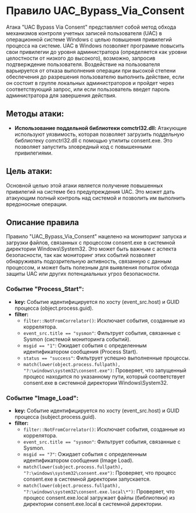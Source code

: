 # Правило UAC_Bypass_Via_Consent

Атака "UAC Bypass Via Consent" представляет собой метод обхода механизмов контроля учетных записей пользователя (UAC) в операционной системе Windows с целью повышения привилегий процесса на системе. UAC в Windows позволяет программе повысить свои привилегии до уровня администратора (определяется как уровни целостности от низкого до высокого), возможно, запросив подтверждение пользователя. Воздействие на пользователя варьируется от отказа выполнения операции при высокой степени обеспечения до разрешения пользователю выполнить действие, если он состоит в группе локальных администраторов и пройдет через соответствующий запрос, или если пользователь введет пароль администратора для завершения действия.

## Методы атаки:

- **Использование поддельной библиотеки comctrl32.dll:** Атакующие используют уязвимость, которая позволяет загрузить поддельную библиотеку comctrl32.dll с помощью утилиты consent.exe. Это позволяет запустить зловредный код с повышенными привилегиями.

## Цель атаки:

Основной целью этой атаки является получение повышенных привилегий на системе без предупреждения UAC. Это может дать атакующим полный контроль над системой и позволить им выполнить вредоносные операции.

## Описание правила

Правило "UAC_Bypass_Via_Consent" нацелено на мониторинг запуска и загрузки файлов, связанных с процессом consent.exe в системной директории Windows\System32. Это может быть важным с аспекта безопасности, так как мониторинг этих событий позволяет обнаруживать подозрительную активность, связанную с данным процессом, и может быть полезным для выявления попыток обхода защиты UAC или других потенциальных угроз безопасности.

### Событие "Process_Start":

- **key:** Событие идентифицируется по хосту (event_src.host) и GUID процесса (object.process.guid).
- **filter:**
  - `filter::NotFromCorrelator()`: Исключает события, созданные из коррелятора.
  - `event_src.title == "sysmon"`: Фильтрует события, связанные с Sysmon (системой мониторинга событий).
  - `msgid == "1"`: Ожидает события с определенным идентификатором сообщения (Process Start).
  - `status == "success"`: Фильтрует успешно выполненные процессы.
  - `match(lower(object.process.fullpath), "?:\windows\system32\consent.exe")`: Проверяет, что запущенный процесс находится по указанному пути, который соответствует consent.exe в системной директории Windows\System32.

### Событие "Image_Load":

- **key:** Событие идентифицируется по хосту (event_src.host) и GUID процесса (subject.process.guid).
- **filter:**
  - `filter::NotFromCorrelator()`: Исключает события, созданные из коррелятора.
  - `event_src.title == "sysmon"`: Фильтрует события, связанные с Sysmon.
  - `msgid == "7"`: Ожидает события с определенным идентификатором сообщения (Image Load).
  - `match(lower(subject.process.fullpath), "?:\windows\system32\consent.exe")`: Проверяет, что процесс consent.exe в системной директории запускается.
  - `match(lower(object.process.fullpath), "?:\windows\system32\consent.exe.local\*")`: Проверяет, что процесс consent.exe.local загружает файлы (библиотеки) из директории consent.exe.local в системной директории.
